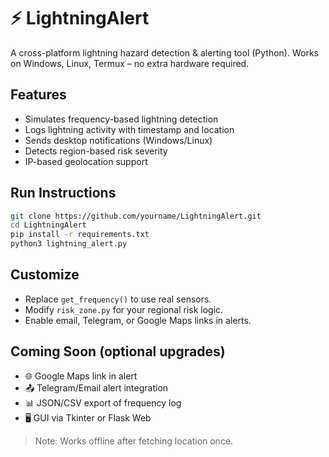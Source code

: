 
# ⚡ LightningAlert

A cross-platform lightning hazard detection & alerting tool (Python). Works on Windows, Linux, Termux – no extra hardware required.

## Features

- Simulates frequency-based lightning detection
- Logs lightning activity with timestamp and location
- Sends desktop notifications (Windows/Linux)
- Detects region-based risk severity
- IP-based geolocation support

## Run Instructions

```bash
git clone https://github.com/yourname/LightningAlert.git
cd LightningAlert
pip install -r requirements.txt
python3 lightning_alert.py
```

## Customize

- Replace `get_frequency()` to use real sensors.
- Modify `risk_zone.py` for your regional risk logic.
- Enable email, Telegram, or Google Maps links in alerts.

## Coming Soon (optional upgrades)

- 🌐 Google Maps link in alert
- 📤 Telegram/Email alert integration
- 📊 JSON/CSV export of frequency log
- 🖥️ GUI via Tkinter or Flask Web

> Note: Works offline after fetching location once.
